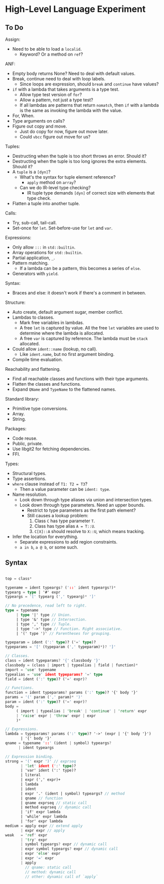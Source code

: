 # High-Level Language Experiment

## To Do

Assign:
- Need to be able to load a `localid`.
  - Keyword? Or a method on `ref`?

ANF:
- Empty body returns None? Need to deal with default values.
- Break, continue need to deal with loop labels.
  - Since loops are expression, should `break` and `continue` have values?
- `if` with a lambda that takes arguments is a type test.
  - Allow type test version of `for`?
  - Allow a pattern, not just a type test?
  - If all lambdas are patterns that return `nomatch`, then `if` with a lambda is the same as invoking the lambda with the value.
- For, When.
- Type arguments on calls?
- Figure out copy and move.
  - Just do copy for now, figure out move later.
  - Could `vbcc` figure out move for us?

Tuples:
- Destructing when the tuple is too short throws an error. Should it?
- Destructing when the tuple is too long ignores the extra elements. Should it?
- A `tuple` is a `[dyn]`?
  - What's the syntax for tuple element reference?
    - `apply` method on `array`?
  - Can we do IR-level type checking?
    - IR tuple type demands `[dyn]` of correct size with elements that type check.
- Flatten a tuple into another tuple.

Calls:
- Try, sub-call, tail-call.
- Set-once for `let`. Set-before-use for `let` and `var`.

Expressions:
- Only allow `:::` in `std::builtin`.
- Array operations for `std::builtin`.
- Partial application, `_`.
- Pattern matching.
  - If a lambda can be a pattern, this becomes a series of `else`.
- Generators with `yield`.

Syntax:
- Braces and else: it doesn't work if there's a comment in between.

Structure:
- Auto create, default argument sugar, member conflict.
- Lambdas to classes.
  - Mark free variables in lambdas.
  - A free `let` is captured by value. All the free `let` variables are used to determine where the lambda is allocated.
  - A free `var` is captured by reference. The lambda must be `stack` allocated.
- Could allow `ident::name` (lookup, no call).
  - Like `ident.name`, but no first argument binding.
- Compile time evaluation.

Reachability and flattening.
- Find all reachable classes and functions with their type arguments.
- Flatten the classes and functions.
- Expand `QName` and `TypeName` to the flattened names.

Standard library:
- Primitive type conversions.
- Array.
- String.

Packages:
- Code reuse.
- Public, private.
- Use libgit2 for fetching dependencies.
- FFI.

Types:
- Structural types.
- Type assertions.
- `where` clause instead of `T1: T2 = T3`?
  - Then a value parameter can be `ident: type`.
- Name resolution.
  - Look down through type aliases via union and intersection types.
  - Look down through type parameters. Need an upper bounds.
    - Restrict to type parameters as the first path element?
    - Still causes a lookup problem:
      1. Class `C` has type parameter `T`.
      2. Class has type alias `A = T::U`.
      3. `C[X]::A` should resolve to `X::U`, which means tracking.
- Infer the location for everything.
  - Separate expressions to add region constraints.
  - `a in b`, `a @ b`, or some such.

## Syntax

```rs

top = class*

typename = ident typeargs? ('::' ident typeargs?)*
typearg = type | '#' expr
typeargs = '[' typearg (',' typearg)* ']'

// No precedence, read left to right.
type = typename
     | type '|' type // Union.
     | type '&' type // Intersection.
     | type ',' type // Tuple.
     | type '->' type // Function. Right associative.
     | '(' type ')' // Parentheses for grouping.

typeparam = ident (':' type)? ('=' type)?
typeparams = '[' (typeparam (',' typeparam)*)? ']'

// Classes.
class = ident typeparams? '{' classbody '}'
classbody = (class | import | typealias | field | function)*
import = 'use' typename
typealias = 'use' ident typeparams? '=' type
field = ident (':' type)? ('=' expr)?

// Functions.
function = ident typeparams? params (':' type)? '{' body '}'
params = '(' param (',' param)* ')'
param = ident (':' type)? ('=' expr)?
body =
     ( import | typealias | 'break' | 'continue' | 'return' expr
     | 'raise' expr | 'throw' expr | expr
     )*

// Expressions.
lambda = typeparams? params (':' type)? '->' (expr | '{' body '}')
       | '{' body '}'
qname = typename '::' (ident | symbol) typeargs?
      | ident typeargs

// Expression binding.
strong = '(' expr ')' // exprseq
       | 'let' ident (':' type)?
       | 'var' ident (':' type)?
       | literal
       | expr (',' expr)+
       | lambda
       | ident
       | expr '.' (ident | symbol) typeargs? // method
       | qname // function
       | qname exprseq // static call
       | method exprseq // dynamic call
       | 'if' expr lambda
       | 'while' expr lambda
       | 'for' expr lambda
medium = apply expr // extend apply
       | expr expr // apply
weak   = 'ref' expr
       | 'try' expr
       | symbol typeargs? expr // dynamic call
       | expr symbol typeargs? expr // dynamic call
       | expr 'else' expr
       | expr '=' expr
       | apply
         // qname: static call
         // method: dynamic call
         // other: dynamic call of `apply`

```
